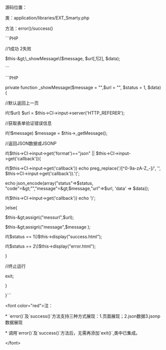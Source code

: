 源码位置：



类：application\/libraries\/EXT\_Smarty.php



方法：error\(\)\/success\(\)



\`\`\`PHP

\/\/1成功 2失败

$this-&gt;\_showMessage\($message, $url\[,1\|2\], $data\);

\`\`\`



\`\`\`PHP

private function \_showMessage\($message = "",$url = "", $status = 1, $data\){



 \/\/默认返回上一页

 if\(!$url\) $url = $this-&gt;CI-&gt;input-&gt;server\('HTTP\_REFERER'\);



 \/\/获取表单验证错误信息

 if\(!$message\) $message = $this-&gt;\_getMessage\(\);



 \/\/返回JSON数据或JSONP

 if\($this-&gt;CI-&gt;input-&gt;get\('format'\)=="json" \|\| $this-&gt;CI-&gt;input-&gt;get\('callback'\)\){



 if\($this-&gt;CI-&gt;input-&gt;get\('callback'\)\) echo preg\_replace\('\/\[^0-9a-zA-Z\_\-\]\/', '', $this-&gt;CI-&gt;input-&gt;get\('callback'\)\).'\(';

 echo json\_encode\(array\("status"=&gt;$status, "code"=&gt;"","message"=&gt;$message,"url"=&gt;$url, 'data' =&gt; $data\)\);

 if\($this-&gt;CI-&gt;input-&gt;get\('callback'\)\) echo '\)';



 }else{



 $this-&gt;assign\("messurl",$url\);

 $this-&gt;assign\("message",$message \);



 if\($status == 1\)$this-&gt;display\("success.html"\);

 if\($status == 2\)$this-&gt;display\("error.html"\);

 }



 \/\/终止运行

 exit;

 }



}\`\`\`



&lt;font color="red"&gt;注：



\* \`error\(\)\`及\`success\(\)\`方法支持三种方式展现：1.页面展现；2.json数据3.jsonp数据展现



\* 调用\`error\(\)\`及\`success\(\)\`方法后，无需再添加\`exit\(\)\`,类中已集成。

&lt;\/font&gt;



